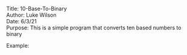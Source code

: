 Title: 10-Base-To-Binary  
Author: Luke Wilson  
Date: 6/3/21  
Purpose: This is a simple program that converts ten based numbers to binary  

Example:  
